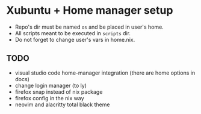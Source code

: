 # Xubuntu + Home manager setup

* Repo's dir must be named `os` and be placed in user's home.
* All scripts meant to be executed in `scripts` dir.
* Do not forget to change user's vars in home.nix.

## TODO

* visual studio code home-manager integration (there are home options in docs)
* change login manager (to ly)
* firefox snap instead of nix package
* firefox config in the nix way
* neovim and alacritty total black theme

